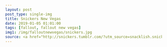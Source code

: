```yaml
---
layout: post
post_type: single-img
title: Snickers New Vegas
date: 2019-01-05 01:01:00
tags: [fallout, fallout new vegas]
img1: /img/falloutnewvegas/snickers.jpg
source: <a href="http://snickers.tumblr.com/?utm_source=snacklish.snickers.com&utm_medium=domain&utm_campaign=snickers" target="_blank" rel="nofollow">Snacklish</a>
---
```

